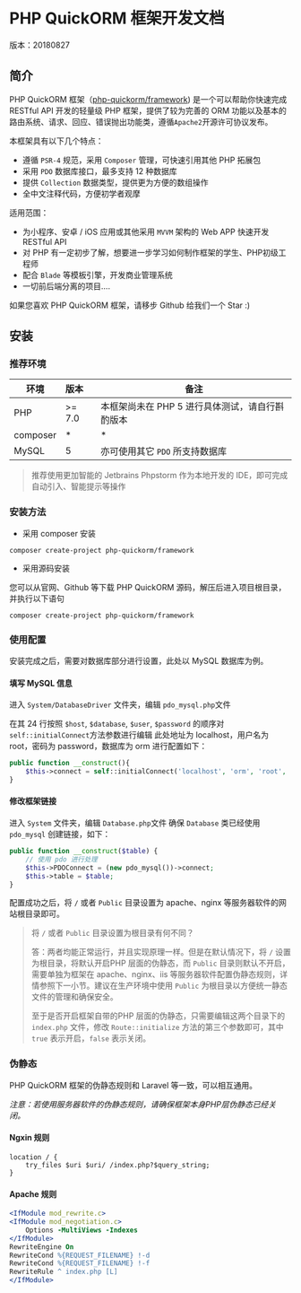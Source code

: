 # PHP QuickORM 框架开发文档

版本：20180827

## 简介

PHP QuickORM 框架（[php-quickorm/framework](https://github.com/php-quickorm/framework)) 是一个可以帮助你快速完成 RESTful API 开发的轻量级 PHP 框架，提供了较为完善的 ORM 功能以及基本的路由系统、请求、回应、错误抛出功能类，遵循`Apache2`开源许可协议发布。

本框架具有以下几个特点：

- 遵循 `PSR-4` 规范，采用 `Composer` 管理，可快速引用其他 PHP 拓展包
- 采用 `PDO` 数据库接口，最多支持 12 种数据库
- 提供 `Collection` 数据类型，提供更为方便的数组操作
- 全中文注释代码，方便初学者观摩

适用范围：

- 为小程序、安卓 / iOS 应用或其他采用 `MVVM` 架构的 Web APP 快速开发 RESTful API 
- 对 PHP 有一定初步了解，想要进一步学习如何制作框架的学生、PHP初级工程师
- 配合 `Blade` 等模板引擎，开发商业管理系统
- 一切前后端分离的项目....

如果您喜欢 PHP QuickORM 框架，请移步 Github 给我们一个 Star :)

## 安装

### 推荐环境

| 环境       | 版本     | 备注                          |
| -------- | :----- | --------------------------- |
| PHP      | >= 7.0 | 本框架尚未在 PHP 5 进行具体测试，请自行斟酌版本 |
| composer | *      | *                           |
| MySQL    | 5      | 亦可使用其它 `PDO` 所支持数据库         |

> 推荐使用更加智能的 Jetbrains Phpstorm 作为本地开发的 IDE，即可完成自动引入、智能提示等操作

### 安装方法

- 采用 composer 安装

```shell
composer create-project php-quickorm/framework
```

- 采用源码安装

您可以从官网、Github 等下载 PHP QuickORM 源码，解压后进入项目根目录，并执行以下语句

```shell
composer create-project php-quickorm/framework
```
### 使用配置

安装完成之后，需要对数据库部分进行设置，此处以 MySQL 数据库为例。

#### 填写 MySQL 信息

进入 `System/DatabaseDriver` 文件夹，编辑 `pdo_mysql.php`文件

在其 24 行按照 `$host`, `$database`, `$user`, `$password` 的顺序对 `self::initialConnect`方法参数进行编辑
此处地址为 localhost，用户名为 root，密码为 password，数据库为 orm 进行配置如下：

```php
public function __construct(){
	$this->connect = self::initialConnect('localhost', 'orm', 'root', 'password');+
}
```
#### 修改框架链接

进入 `System` 文件夹，编辑 `Database.php`文件
确保 `Database` 类已经使用 `pdo_mysql` 创建链接，如下：
```php
public function __construct($table) {
	// 使用 pdo 进行处理
	$this->PDOConnect = (new pdo_mysql())->connect;
	$this->table = $table;
}
```


配置成功之后，将 `/` 或者 `Public` 目录设置为 apache、nginx 等服务器软件的网站根目录即可。

> 将 `/` 或者 `Public` 目录设置为根目录有何不同？
>
> 答：两者均能正常运行，并且实现原理一样。但是在默认情况下，将 `/` 设置为根目录，将默认开启PHP 层面的伪静态，而 `Public` 目录则默认不开启，需要单独为框架在 apache、nginx、iis 等服务器软件配置伪静态规则，详情参照下一小节。建议在生产环境中使用 `Public` 为根目录以方便统一静态文件的管理和确保安全。
>
> 至于是否开启框架自带的PHP 层面的伪静态，只需要编辑这两个目录下的 `index.php` 文件，修改 `Route::initialize` 方法的第三个参数即可，其中 `true` 表示开启，`false` 表示关闭。

### 伪静态

PHP QuickORM 框架的伪静态规则和 Laravel 等一致，可以相互通用。

*注意：若使用服务器软件的伪静态规则，请确保框架本身PHP层伪静态已经关闭。*

#### Ngxin 规则

```nginx
location / {
	try_files $uri $uri/ /index.php?$query_string;
}
```
#### Apache 规则

```apache
<IfModule mod_rewrite.c>
<IfModule mod_negotiation.c>
    Options -MultiViews -Indexes
</IfModule>
RewriteEngine On
RewriteCond %{REQUEST_FILENAME} !-d
RewriteCond %{REQUEST_FILENAME} !-f
RewriteRule ^ index.php [L]
</IfModule>

```